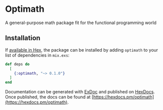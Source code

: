 # Optimath

A general-purpose math package fit for the functional programming world

## Installation

If [available in Hex](https://hex.pm/docs/publish), the package can be installed
by adding `optimath` to your list of dependencies in `mix.exs`:

```elixir
def deps do
  [
    {:optimath, "~> 0.1.0"}
  ]
end
```

Documentation can be generated with [ExDoc](https://github.com/elixir-lang/ex_doc)
and published on [HexDocs](https://hexdocs.pm). Once published, the docs can
be found at [https://hexdocs.pm/optimath](https://hexdocs.pm/optimath).


